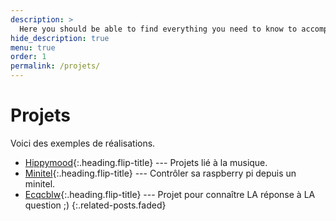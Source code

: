 ```yaml
---
description: >
  Here you should be able to find everything you need to know to accomplish the most common tasks when blogging with Hydejack.
hide_description: true
menu: true
order: 1
permalink: /projets/
---
```


# Projets

Voici des exemples de réalisations.

* [Hippymood]{:.heading.flip-title} --- Projets lié à la musique.
* [Minitel]{:.heading.flip-title} --- Contrôler sa raspberry pi depuis un minitel.
* [Ecqcblw]{:.heading.flip-title} --- Projet pour connaître LA réponse à LA question ;)
{:.related-posts.faded}

[Hippymood]: hippymood.md
[Minitel]: minitel.md
[Ecqcblw]: ecqcblw.md
